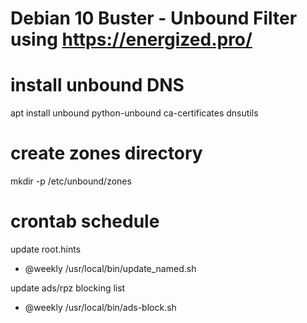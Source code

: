 # Debian 10 Buster - Unbound Filter using https://energized.pro/

# install unbound DNS
apt install unbound python-unbound ca-certificates dnsutils

# create zones directory
mkdir -p /etc/unbound/zones

# crontab schedule
update root.hints
- @weekly /usr/local/bin/update_named.sh

update ads/rpz blocking list
- @weekly /usr/local/bin/ads-block.sh
